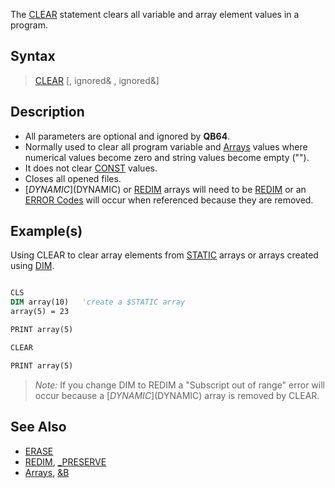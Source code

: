 The [CLEAR](CLEAR) statement clears all variable and array element values in a program.

## Syntax

> [CLEAR](CLEAR) [, ignored& , ignored&]

## Description

* All parameters are optional and ignored by **QB64**.
* Normally used to clear all program variable and [Arrays](Arrays) values where numerical values become zero and string values become empty ("").
* It does not clear [CONST](CONST) values.
* Closes all opened files.
* [$DYNAMIC]($DYNAMIC) or [REDIM](REDIM) arrays will need to be [REDIM](REDIM) or an [ERROR Codes](ERROR-Codes) will occur when referenced because they are removed.

## Example(s)

Using CLEAR to clear array elements from [STATIC](STATIC) arrays or arrays created using [DIM](DIM).

```vb

CLS
DIM array(10)   'create a $STATIC array
array(5) = 23

PRINT array(5)

CLEAR

PRINT array(5) 

```

> *Note:* If you change DIM to REDIM a "Subscript out of range" error will occur because a [$DYNAMIC]($DYNAMIC) array is removed by CLEAR.

## See Also

* [ERASE](ERASE)
* [REDIM](REDIM), [_PRESERVE](_PRESERVE)
* [Arrays](Arrays), [&B](&B)

